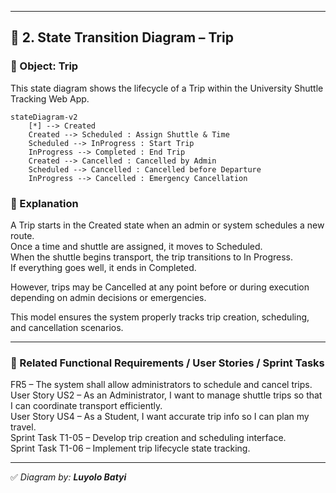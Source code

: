 
---

## 🧾 2. State Transition Diagram – Trip

### 🎯 Object: Trip

This state diagram shows the lifecycle of a Trip within the University Shuttle Tracking Web App.

```mermaid
stateDiagram-v2
    [*] --> Created
    Created --> Scheduled : Assign Shuttle & Time
    Scheduled --> InProgress : Start Trip
    InProgress --> Completed : End Trip
    Created --> Cancelled : Cancelled by Admin
    Scheduled --> Cancelled : Cancelled before Departure
    InProgress --> Cancelled : Emergency Cancellation
```

### 📝 Explanation

A Trip starts in the Created state when an admin or system schedules a new route.  
Once a time and shuttle are assigned, it moves to Scheduled.  
When the shuttle begins transport, the trip transitions to In Progress.  
If everything goes well, it ends in Completed.  

However, trips may be Cancelled at any point before or during execution depending on admin decisions or emergencies.  

This model ensures the system properly tracks trip creation, scheduling, and cancellation scenarios.

---

### 🔗 Related Functional Requirements / User Stories / Sprint Tasks

FR5 – The system shall allow administrators to schedule and cancel trips.  
User Story US2 – As an Administrator, I want to manage shuttle trips so that I can coordinate transport efficiently.  
User Story US4 – As a Student, I want accurate trip info so I can plan my travel.  
Sprint Task T1-05 – Develop trip creation and scheduling interface.  
Sprint Task T1-06 – Implement trip lifecycle state tracking.

---

✅ *Diagram by: **Luyolo Batyi***

